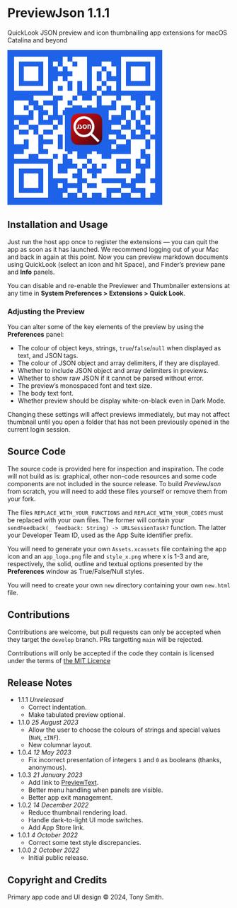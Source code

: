 # PreviewJson 1.1.1 #

QuickLook JSON preview and icon thumbnailing app extensions for macOS Catalina and beyond

![PreviewJson App Store QR code](qr-code.jpg)

## Installation and Usage ##

Just run the host app once to register the extensions &mdash; you can quit the app as soon as it has launched. We recommend logging out of your Mac and back in again at this point. Now you can preview markdown documents using QuickLook (select an icon and hit Space), and Finder’s preview pane and **Info** panels.

You can disable and re-enable the Previewer and Thumbnailer extensions at any time in **System Preferences > Extensions > Quick Look**.

### Adjusting the Preview ###

You can alter some of the key elements of the preview by using the **Preferences** panel:

- The colour of object keys, strings, `true`/`false`/`null` when displayed as text, and JSON tags.
- The colour of JSON object and array delimiters, if they are displayed.
- Whether to include JSON object and array delimiters in previews.
- Whether to show raw JSON if it cannot be parsed without error.
- The preview’s monospaced font and text size.
- The body text font.
- Whether preview should be display white-on-black even in Dark Mode.

Changing these settings will affect previews immediately, but may not affect thumbnail until you open a folder that has not been previously opened in the current login session.

## Source Code #

The source code is provided here for inspection and inspiration. The code will not build as is: graphical, other non-code resources and some code components are not included in the source release. To build *PreviewJson* from scratch, you will need to add these files yourself or remove them from your fork.

The files `REPLACE_WITH_YOUR_FUNCTIONS` and `REPLACE_WITH_YOUR_CODES` must be replaced with your own files. The former will contain your `sendFeedback(_ feedback: String) -> URLSessionTask?` function. The latter your Developer Team ID, used as the App Suite identifier prefix.

You will need to generate your own `Assets.xcassets` file containing the app icon and an `app_logo.png` file and `style_x.png` where x is 1-3 and are, respectively, the solid, outline and textual options presented by the **Preferences** window as True/False/Null styles.

You will need to create your own `new` directory containing your own `new.html` file.

## Contributions ##

Contributions are welcome, but pull requests can only be accepted when they target the `develop` branch. PRs targetting `main` will be rejected.

Contributions will only be accepted if the code they contain is licensed under the terms of [the MIT Licence](#LICENSE.md)

## Release Notes

- 1.1.1 *Unreleased*
    - Correct indentation.
    - Make tabulated preview optional.
- 1.1.0 *25 August 2023*
    - Allow the user to choose the colours of strings and special values (`NaN`, `±INF`).
    - New columnar layout.
- 1.0.4 *12 May 2023*
    - Fix incorrect presentation of integers `1` and `0` as booleans (thanks, anonymous).
- 1.0.3 *21 January 2023*
    - Add link to [PreviewText](https://smittytone.net/previewtext/index.html).
    - Better menu handling when panels are visible.
    - Better app exit management.
- 1.0.2 *14 December 2022*
    - Reduce thumbnail rendering load.
    - Handle dark-to-light UI mode switches.
    - Add App Store link.
- 1.0.1 *4 October 2022*
    - Correct some text style discrepancies.
- 1.0.0 *2 October 2022*
    - Initial public release.

## Copyright and Credits

Primary app code and UI design &copy; 2024, Tony Smith.
